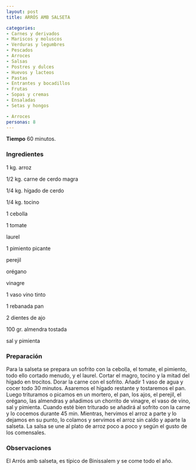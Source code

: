 ```yaml
---
layout: post
title: ARRÓS AMB SALSETA

categories:
- Carnes y derivados
- Mariscos y moluscos
- Verduras y legumbres
- Pescados
- Arroces
- Salsas
- Postres y dulces
- Huevos y lacteos
- Pastas
- Entrantes y bocadillos
- Frutas
- Sopas y cremas
- Ensaladas
- Setas y hongos

- Arroces
personas: 8 
---
```

<b>Tiempo</b> 60 minutos.

<h3>Ingredientes</h3>
1 kg. arroz

1/2 kg. carne de cerdo magra

1/4 kg. hígado de cerdo

1/4 kg. tocino

1 cebolla

1 tomate

laurel

1 pimiento picante

perejil

orégano

vinagre

1 vaso vino tinto

1 rebanada pan

2 dientes de ajo

100 gr. almendra tostada

sal y pimienta

<h3>Preparación</h3>
Para la salseta se prepara un sofrito con la cebolla, el tomate, el pimiento, todo ello cortado menudo, y el laurel. Cortar el magro, tocino y la mitad del hígado en trocitos. Dorar la carne con el sofrito. Añadir 1 vaso de agua y cocer todo 30 minutos. Asaremos el hígado restante y tostaremos el pan. Luego trituramos o picamos en un mortero, el pan, los ajos, el perejil, el orégano, las almendras y añadimos un chorrito de vinagre, el vaso de vino, sal y pimienta. Cuando esté bien triturado se añadirá al sofrito con la carne y lo cocemos durante 45 min. Mientras, hervimos el arroz a parte y lo dejamos en su punto, lo colamos y servimos el arroz sin caldo y aparte la salseta. La salsa se une al plato de arroz poco a poco y según el gusto de los comensales.

<h3>Observaciones</h3>
El Arrós amb salseta, es típico de Binissalem y se come todo el año.

